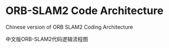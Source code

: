 # ORB-SLAM2 Code Architecture 
Chinese version of ORB SLAM2 Coding Architecture

中文版ORB-SLAM2代码逻辑流程图
